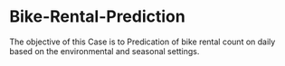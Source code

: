 # Bike-Rental-Prediction
The objective of this Case is to Predication of bike rental count on daily based on the environmental and seasonal settings.
